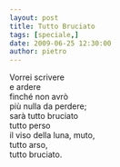 ```yaml
---
layout: post
title: Tutto Bruciato
tags: [speciale,]
date: 2009-06-25 12:30:00
author: pietro
---
```

Vorrei scrivere<br/>e ardere<br/>finché non avrò<br/>più nulla da perdere;<br/>sarà tutto bruciato<br/>tutto perso<br/>il viso della luna, muto,<br/>tutto arso,<br/>tutto bruciato.
